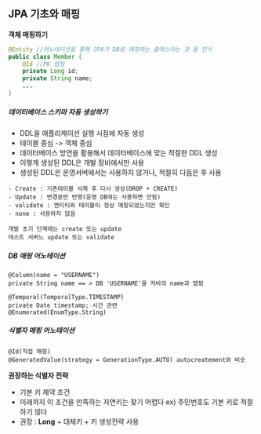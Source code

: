 ## JPA 기초와 매핑

__객체 매핑하기__

```java
@Entity //어노테이션을 통해 JPA가 DB랑 매핑하는 클래스라는 것 을 인식
public class Member {
	@Id //PK 맵핑
	private Long id;
	private String name;
	...
}
```



##### 데이터베이스 스키마 자동 생성하기

- DDL을 애플리케이션 실행 시점에 자동 생성
- 테이블 중심 -> 객체 중심
- 데이터베이스 방언을 활용해서 데이터베이스에 맞는 적절한 DDL 생성
- 이렇게 생성된 DDL은 개발 장비에서만 사용
- 생성된 DDL은 운영서버에서는 사용하지 않거나, 적절히 다듬은 후 사용

```
- Create : 기존테이블 삭제 후 다시 생성(DROP + CREATE)
- Update : 변경분만 반영(운영 DB에는 사용하면 안됨)
- validate : 엔티티와 테이블이 정상 매핑되었는지만 확인
- none : 사용하지 않음

개발 초기 단계에는 create 또는 update
테스트 서버느 update 또는 validate
```



##### DB 매핑 어노테이션

```
@Column(name = "USERNAME")
private String name == > DB 'USERNAME'을 자바의 name과 맵핑

@Temporal(TemporalType.TIMESTAMP)
private Date timestamp; 시간 관련
@Enumerated(EnumType.String)
```

##### 식별자 매핑 어노테이션

```
@Id(직접 매핑)
@GeneratedValue(strategy = GenerationType.AUTO) autocreatement와 비슷
```

__권장하는 식별자 전략__

- 기본 키 제약 조건
- 미래까지 이 조건을 만족하는 자연키는 찾기 어렵다 ex) 주민번호도 기본 키로 적절하기 않다
- 권장 : __Long__ + 대체키 + 키 생성전략 사용